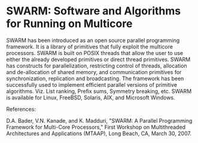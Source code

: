 # SWARM: Software and Algorithms for Running on Multicore

SWARM has been introduced as an open source parallel programming
framework. It is a library of primitives that fully exploit the
multicore processors. SWARM is built on POSIX threads that allow the
user to use either the already developed primitives or direct thread
primitives. SWARM has constructs for parallelization, restricting
control of threads, allocation and de-allocation of shared memory, and
communication primitives for synchronization, replication and
broadcasting. The framework has been successfully used to implement
efficient parallel versions of primitive algorithms. Viz. List
ranking, Prefix sums, Symmetry breaking, etc. SWARM is available for
Linux, FreeBSD, Solaris, AIX, and Microsoft Windows.

References:

D.A. Bader, V.N. Kanade, and K. Madduri, "SWARM: A Parallel
Programming Framework for Multi-Core Processors," First Workshop on
Multithreaded Architectures and Applications (MTAAP), Long Beach, CA,
March 30, 2007.
